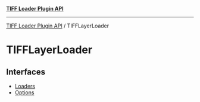 [**TIFF Loader Plugin API**](../../../README.md)

***

[TIFF Loader Plugin API](../../../README.md) / TIFFLayerLoader

# TIFFLayerLoader

## Interfaces

- [Loaders](interfaces/Loaders.md)
- [Options](interfaces/Options.md)
